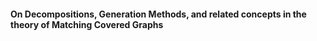 #### On Decompositions, Generation Methods, and related concepts in the theory of Matching Covered Graphs